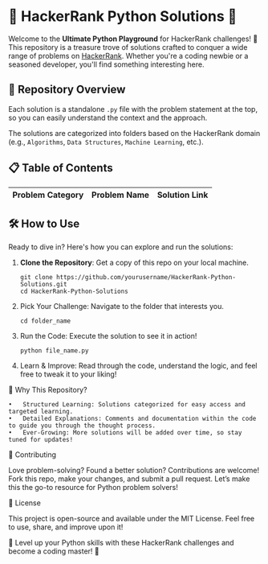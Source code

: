 # 🚀 HackerRank Python Solutions 🚀

Welcome to the **Ultimate Python Playground** for HackerRank challenges! 🎉 This repository is a treasure trove of solutions crafted to conquer a wide range of problems on [HackerRank](https://www.hackerrank.com/). Whether you're a coding newbie or a seasoned developer, you'll find something interesting here.

## 📁 Repository Overview

Each solution is a standalone `.py` file with the problem statement at the top, so you can easily understand the context and the approach.

The solutions are categorized into folders based on the HackerRank domain (e.g., `Algorithms`,
`Data Structures`, `Machine Learning`, etc.).

## 📋 Table of Contents

| Problem Category | Problem Name | Solution Link |
| ---------------- | ------------ | ------------- |

## 🛠️ How to Use

Ready to dive in? Here's how you can explore and run the solutions:

1. **Clone the Repository**: Get a copy of this repo on your local machine.

   ```
   git clone https://github.com/yourusername/HackerRank-Python-Solutions.git
   cd HackerRank-Python-Solutions
   ```

2. Pick Your Challenge: Navigate to the folder that interests you.

   ```
   cd folder_name
   ```

3. Run the Code: Execute the solution to see it in action!

   ```
   python file_name.py
   ```

4. Learn & Improve: Read through the code, understand the logic, and feel free to tweak it to your liking!

🎯 Why This Repository?

    •	Structured Learning: Solutions categorized for easy access and targeted learning.
    •	Detailed Explanations: Comments and documentation within the code to guide you through the thought process.
    •	Ever-Growing: More solutions will be added over time, so stay tuned for updates!

🤝 Contributing

Love problem-solving? Found a better solution? Contributions are welcome! Fork this repo, make your changes, and submit a pull request. Let’s make this the go-to resource for Python problem solvers!

📜 License

This project is open-source and available under the MIT License. Feel free to use, share, and improve upon it!

🚀 Level up your Python skills with these HackerRank challenges and become a coding master! 🚀
